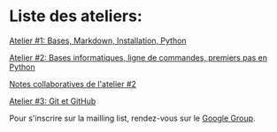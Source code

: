 Liste des ateliers:
===================

[Atelier #1: Bases, Markdown, Installation, Python](https://github.com/HackYourPhd/ateliers-open-geek/blob/master/Atelier%231.md)

[Atelier #2: Bases informatiques, ligne de commandes, premiers pas en Python](https://github.com/HackYourPhd/ateliers-open-geek/blob/master/Atelier%232.md)

[Notes collaboratives de l'atelier #2](https://github.com/HackYourPhd/ateliers-open-geek/blob/master/Atelier%232_Notes.md)

[Atelier #3: Git et GitHub](https://github.com/HackYourPhd/ateliers-open-geek/blob/master/Atelier%233.md)

Pour s'inscrire sur la mailling list, rendez-vous sur le [Google Group](https://groups.google.com/forum/#!forum/open-geek).
